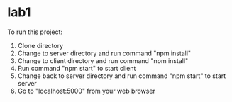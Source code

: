 # lab1
To run this project:

1. Clone directory
2. Change to server directory and run command "npm install"
3. Change to client directory and run command "npm install"
4. Run command "npm start" to start client
5. Change back to server directory and run command "npm start" to start server
6. Go to "localhost:5000" from your web browser
